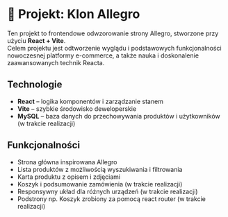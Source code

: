 # 🛒 Projekt: Klon Allegro

Ten projekt to frontendowe odwzorowanie strony Allegro, stworzone przy użyciu **React + Vite**.  
Celem projektu jest odtworzenie wyglądu i podstawowych funkcjonalności nowoczesnej platformy e-commerce, a także nauka i doskonalenie zaawansowanych technik Reacta.

## Technologie
- **React** – logika komponentów i zarządzanie stanem
- **Vite** – szybkie środowisko deweloperskie
- **MySQL** – baza danych do przechowywania produktów i użytkowników (w trakcie realizacji)


## Funkcjonalności
- Strona główna inspirowana Allegro
- Lista produktów z możliwością wyszukiwania i filtrowania
- Karta produktu z opisem i zdjęciami
- Koszyk i podsumowanie zamówienia (w trakcie realizacji)
- Responsywny układ dla różnych urządzeń (w trakcie realizacji)
- Podstrony np. Koszyk zrobiony za pomocą react router (w trakcie realizacji)
